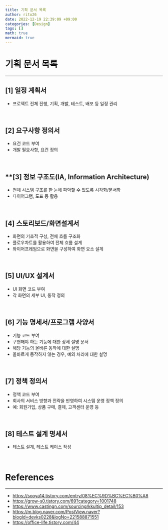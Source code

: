 ```yaml
--- 
title: 기획 문서 목록 
author: rito26 
date: 2022-12-19 22:39:09 +09:00 
categories: [Design] 
tags: [] 
math: true 
mermaid: true 
--- 
```

 
# 기획 문서 목록
--- 

## **[1] 일정 계획서**

- 프로젝트 전체 진행, 기획, 개발, 테스트, 배포 등 일정 관리

<br>


## **[2] 요구사항 정의서**

- 요건 코드 부여
- 개발 필요사항, 요건 정의

<br>


## **[3] 정보 구조도(IA, Information Architecture)

- 전체 시스템 구조를 한 눈에 파악할 수 있도록 시각화/문서화
- 다이어그램, 도표 등 활용

<br>


## **[4] 스토리보드/화면설계서**

- 화면의 기초적 구성, 전체 흐름 구조화
- 플로우차트를 활용하여 전체 흐름 설계
- 와이어프레임으로 화면을 구성하여 화면 요소 설계

<br>


## **[5] UI/UX 설계서**

- UI 화면 코드 부여
- 각 화면의 세부 UI, 동작 정의

<br>


## **[6] 기능 명세서/프로그램 사양서**

- 기능 코드 부여
- 구현해야 하는 기능에 대한 상세 설명 문서
- 해당 기능의 올바른 동작에 대한 설명
- 올바르게 동작하지 않는 경우, 예외 처리에 대한 설명

<br>


## **[7] 정책 정의서**

- 정책 코드 부여
- 회사의 서비스 방향과 전략을 반영하여 시스템 운영 정책 정의
- 예: 회원가입, 상품 구매, 결제, 고객센터 운영 등

<br>


## **[8] 테스트 설계 명세서**

- 테스트 설계, 테스트 케이스 작성


<!------------------------------------------------------------------> 

<br>

# References
---
- <https://sooya14.tistory.com/entry/08%EC%9D%BC%EC%B0%A8>
- <https://grow-s0.tistory.com/69?category=1001748>
- <https://www.castingn.com/sourcing/kkultip_detail/153>
- <https://m.blog.naver.com/PostView.naver?blogId=devks0228&logNo=221588871551>
- <https://office-life.tistory.com/44>

